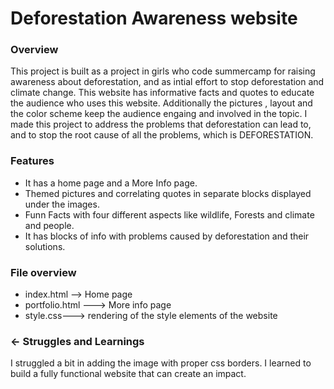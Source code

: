 # Deforestation Awareness website

### Overview
This project is built as a project in girls who code summercamp for raising awareness about deforestation, and as intial effort to stop deforestation and climate change. This website has informative facts and quotes to educate the audience who uses this website. Additionally the pictures , layout and the color scheme keep the audience engaing and involved in the topic. I made this project to address the problems that deforestation can lead to, and to stop the root cause of all the problems, which is DEFORESTATION.

### Features
- It has a home page and a More Info page.
- Themed pictures and correlating quotes in separate blocks displayed under the images.
- Funn Facts with four different aspects like wildlife, Forests and climate and people.
- It has blocks of info with problems caused by deforestation and their solutions.

### File overview
- index.html --> Home page
- portfolio.html ---> More info page
- style.css---> rendering of the style elements of the website

### ← Struggles and Learnings

I struggled a bit in adding the image with proper css borders. I learned to build a fully functional website that can create an impact.
